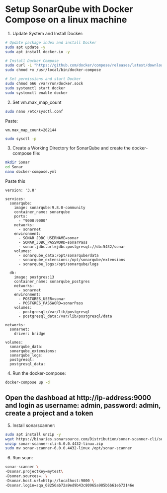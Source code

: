 # Setup SonarQube with Docker Compose on a linux machine

1. Update System and Install Docker:

```bash
# Update package index and install Docker
sudo apt update -y
sudo apt install docker.io -y

# Install Docker Compose
sudo curl -L "https://github.com/docker/compose/releases/latest/download/docker-compose-$(uname -s)-$(uname -m)" -o /usr/local/bin/docker-compose
sudo chmod +x /usr/local/bin/docker-compose

# Set permissions and start Docker
sudo chmod 666 /var/run/docker.sock
sudo systemctl start docker
sudo systemctl enable docker

```

2. Set vm.max_map_count 

```bash
sudo nano /etc/sysctl.conf
```
Paste:
```
vm.max_map_count=262144
```

```bash
sudo sysctl -p
```


3. Create a Working Directory for SonarQube and create the docker-compose file:

```bash
mkdir Sonar
cd Sonar
nano docker-compose.yml
```
Paste this

```docker-compose
version: '3.8'

services:
  sonarqube:
    image: sonarqube:9.8.0-community
    container_name: sonarqube
    ports:
      - "9000:9000"
    networks:
      - sonarnet
    environment:
      - SONAR_JDBC_USERNAME=sonar
      - SONAR_JDBC_PASSWORD=sonarPass
      - sonar.jdbc.url=jdbc:postgresql://db:5432/sonar
    volumes:
      - sonarqube_data:/opt/sonarqube/data
      - sonarqube_extensions:/opt/sonarqube/extensions
      - sonarqube_logs:/opt/sonarqube/logs

  db:
    image: postgres:13
    container_name: sonarqube_postgres
    networks:
      - sonarnet
    environment:
      - POSTGRES_USER=sonar
      - POSTGRES_PASSWORD=sonarPass
    volumes:
      - postgresql:/var/lib/postgresql
      - postgresql_data:/var/lib/postgresql/data

networks:
  sonarnet:
    driver: bridge

volumes:
  sonarqube_data:
  sonarqube_extensions:
  sonarqube_logs:
  postgresql:
  postgresql_data:
```

4. Run the docker-compose:

```bash
docker-compose up -d
```

## Open the dashboad at http://ip-address:9000 and login as username: admin, password: admin, create a project and a token

5. Install sonarscanner: 

```bash
sudo apt install unzip -y
wget https://binaries.sonarsource.com/Distribution/sonar-scanner-cli/sonar-scanner-cli-6.0.0.4432-linux.zip
unzip sonar-scanner-cli-6.0.0.4432-linux.zip
sudo mv sonar-scanner-6.0.0.4432-linux /opt/sonar-scanner
```

6. Run scan:

```bash
sonar-scanner \
-Dsonar.projectKey=mytest\
-Dsonar.sources=. \
-Dsonar.host.url=http://localhost:9000 \
-Dsonar.login=sqa_68256ab72a9ed9b43c80965a985b6b61e672146e
```
